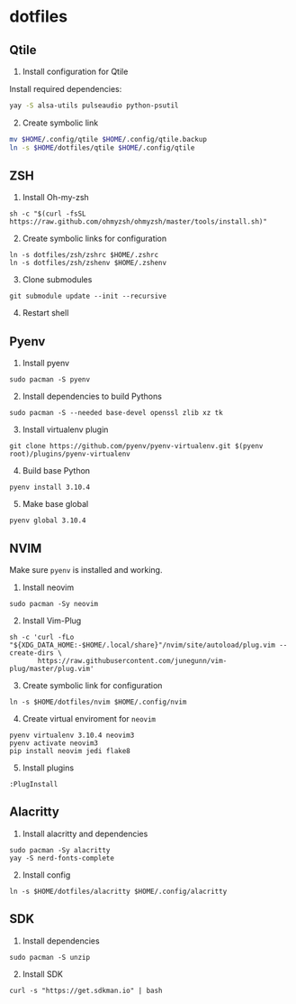 # dotfiles

## Qtile

1. Install configuration for Qtile

Install required dependencies:

```bash
yay -S alsa-utils pulseaudio python-psutil
```

2. Create symbolic link

```bash
mv $HOME/.config/qtile $HOME/.config/qtile.backup
ln -s $HOME/dotfiles/qtile $HOME/.config/qtile
```


## ZSH

1. Install Oh-my-zsh

```
sh -c "$(curl -fsSL https://raw.github.com/ohmyzsh/ohmyzsh/master/tools/install.sh)"
```

2. Create symbolic links for configuration
```
ln -s dotfiles/zsh/zshrc $HOME/.zshrc
ln -s dotfiles/zsh/zshenv $HOME/.zshenv
```

3. Clone submodules
```
git submodule update --init --recursive
```

4. Restart shell

## Pyenv

1. Install pyenv

```
sudo pacman -S pyenv
```

2. Install dependencies to build Pythons

```
sudo pacman -S --needed base-devel openssl zlib xz tk
```

3. Install virtualenv plugin

```
git clone https://github.com/pyenv/pyenv-virtualenv.git $(pyenv root)/plugins/pyenv-virtualenv
```

4. Build base Python

```
pyenv install 3.10.4
```

5. Make base global

```
pyenv global 3.10.4
```

## NVIM

Make sure `pyenv` is installed and working.

1. Install neovim
```
sudo pacman -Sy neovim
```

2. Install Vim-Plug
```
sh -c 'curl -fLo "${XDG_DATA_HOME:-$HOME/.local/share}"/nvim/site/autoload/plug.vim --create-dirs \
       https://raw.githubusercontent.com/junegunn/vim-plug/master/plug.vim'
```

3. Create symbolic link for configuration
```
ln -s $HOME/dotfiles/nvim $HOME/.config/nvim
```

4. Create virtual enviroment for `neovim`
```
pyenv virtualenv 3.10.4 neovim3
pyenv activate neovim3
pip install neovim jedi flake8
```

5. Install plugins
```
:PlugInstall
```

## Alacritty

1. Install alacritty and dependencies
```
sudo pacman -Sy alacritty
yay -S nerd-fonts-complete
```

2. Install config
```
ln -s $HOME/dotfiles/alacritty $HOME/.config/alacritty
```

## SDK

1. Install dependencies
```
sudo pacman -S unzip
```

2. Install SDK

```
curl -s "https://get.sdkman.io" | bash
```
